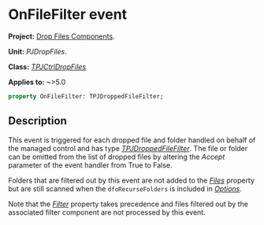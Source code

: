 # OnFileFilter event

**Project:** [Drop Files Components](../API.md).

**Unit:** _PJDropFiles_.

**Class:** _[TPJCtrlDropFiles](./TPJCtrlDropFiles.md)_

**Applies to:** ~>5.0

```pascal
property OnFileFilter: TPJDroppedFileFilter;
```

## Description

This event is triggered for each dropped file and folder handled on behalf of the managed control and has type _[TPJDroppedFileFilter](./TPJDroppedFileFilter.md)_. The file or folder can be omitted from the list of dropped files by altering the _Accept_ parameter of the event handler from True to False.

Folders that are filtered out by this event are not added to the _[Files](./TPJCtrlDropFiles-Files.md)_ property but are still scanned when the `dfoRecurseFolders` is included in _[Options](./TPJCtrlDropFiles-Options.md)_.

Note that the _[Filter](./TPJCtrlDropFiles-Filter.md)_ property takes precedence and files filtered out by the associated filter component are not processed by this event.
